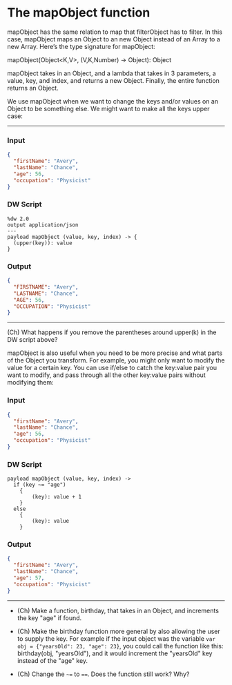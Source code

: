 # The mapObject function

mapObject has the same relation to map that filterObject has to filter. In this case, mapObject maps an Object to an new Object instead of an Array to a new Array. Here’s the type signature for mapObject:

mapObject(Object<K,V>, (V,K,Number) -> Object): Object

mapObject takes in an Object, and a lambda that takes in 3 parameters, a value, key, and index, and returns a new Object. Finally, the entire function returns an Object.

We use mapObject when we want to change the keys and/or values on an Object to be something else. We might want to make all the keys upper case:

---
### Input
```json
{
  "firstName": "Avery",
  "lastName": "Chance",
  "age": 56,
  "occupation": "Physicist"
}
```

### DW Script
```dw
%dw 2.0
output application/json
---
payload mapObject (value, key, index) -> {
  (upper(key)): value
}
```

### Output
```json
{
  "FIRSTNAME": "Avery",
  "LASTNAME": "Chance",
  "AGE": 56,
  "OCCUPATION": "Physicist"
}
```
---

(Ch) What happens if you remove the parentheses around upper(k) in the DW script above?

mapObject is also useful when you need to be more precise and what parts of the Object you transform. For example, you might only want to modify the value for a certain key. You can use if/else to catch the key:value pair you want to modify, and pass through all the other key:value pairs without modifying them:

### Input
```json
{
  "firstName": "Avery",
  "lastName": "Chance",
  "age": 56,
  "occupation": "Physicist"
}
```

### DW Script
```dw
payload mapObject (value, key, index) ->
  if (key ~= "age") 
    {
        (key): value + 1
    }
  else 
    {
        (key): value
    }
```

### Output
```json
{
  "firstName": "Avery",
  "lastName": "Chance",
  "age": 57,
  "occupation": "Physicist"
}
```
---

- (Ch) Make a function, birthday, that takes in an Object, and increments the key "age" if found.

- (Ch) Make the birthday function more general by also allowing the user to supply the key. For example if the input object was the variable `var obj = {"yearsOld": 23, "age": 23}`, you could call the function like this: birthday(obj, "yearsOld"), and it would increment the "yearsOld" key instead of the "age" key.

- (Ch) Change the `~=` to `==`. Does the function still work? Why?